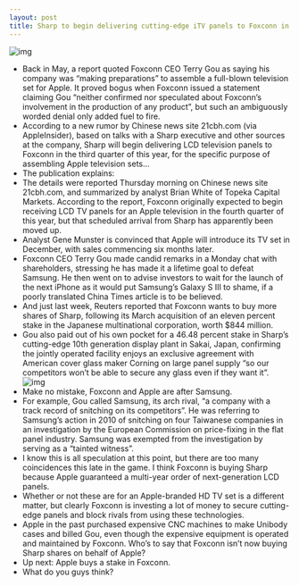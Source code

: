 ```yaml
---
layout: post
title: Sharp to begin delivering cutting-edge iTV panels to Foxconn in Q3 2012
---
```

![img](http://media.idownloadblog.com/wp-content/uploads/2012/05/iTV-on-wall-mockup.jpeg)
* Back in May, a report quoted Foxconn CEO Terry Gou as saying his company was “making preparations” to assemble a full-blown television set for Apple. It proved bogus when Foxconn issued a statement claiming Gou “neither confirmed nor speculated about Foxconn’s involvement in the production of any product”, but such an ambiguously worded denial only added fuel to fire.
* According to a new rumor by Chinese news site 21cbh.com (via AppleInsider), based on talks with a Sharp executive and other sources at the company, Sharp will begin delivering LCD television panels to Foxconn in the third quarter of this year, for the specific purpose of assembling Apple television sets…
* The publication explains:
* The details were reported Thursday morning on Chinese news site 21cbh.com, and summarized by analyst Brian White of Topeka Capital Markets. According to the report, Foxconn originally expected to begin receiving LCD TV panels for an Apple television in the fourth quarter of this year, but that scheduled arrival from Sharp has apparently been moved up.
* Analyst Gene Munster is convinced that Apple will introduce its TV set in December, with sales commencing six months later.
* Foxconn CEO Terry Gou made candid remarks in a Monday chat with shareholders, stressing he has made it a lifetime goal to defeat Samsung. He then went on to advise investors to wait for the launch of the next iPhone as it would put Samsung’s Galaxy S III to shame, if a poorly translated China Times article is to be believed.
* And just last week, Reuters reported that Foxconn wants to buy more shares of Sharp, following its March acquisition of an eleven percent stake in the Japanese multinational corporation, worth $844 million.
* Gou also paid out of his own pocket for a 46.48 percent stake in Sharp’s cutting-edge 10th generation display plant in Sakai, Japan, confirming the jointly operated facility enjoys an exclusive agreement with American cover glass maker Corning on large panel supply “so our competitors won’t be able to secure any glass even if they want it”.
![img](http://media.idownloadblog.com/wp-content/uploads/2011/12/itv.jpg)
* Make no mistake, Foxconn and Apple are after Samsung.
* For example, Gou called Samsung, its arch rival, “a company with a track record of snitching on its competitors”. He was referring to Samsung’s action in 2010 of snitching on four Taiwanese companies in an investigation by the European Commission on price-fixing in the flat panel industry. Samsung was exempted from the investigation by serving as a “tainted witness”.
* I know this is all speculation at this point, but there are too many coincidences this late in the game. I think Foxconn is buying Sharp because Apple guaranteed a multi-year order of next-generation LCD panels.
* Whether or not these are for an Apple-branded HD TV set is a different matter, but clearly Foxconn is investing a lot of money to secure cutting-edge panels and block rivals from using these technologies.
* Apple in the past purchased expensive CNC machines to make Unibody cases and billed Gou, even though the expensive equipment is operated and maintained by Foxconn. Who’s to say that Foxconn isn’t now buying Sharp shares on behalf of Apple?
* Up next: Apple buys a stake in Foxconn.
* What do you guys think?

